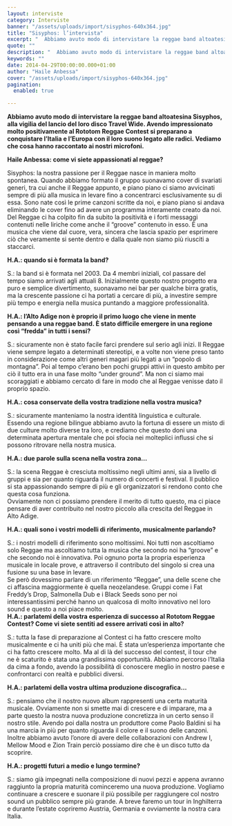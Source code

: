```yaml
---
layout: interviste
category: Interviste
banner: "/assets/uploads/import/sisyphos-640x364.jpg"
title: "Sisyphos: l’intervista"
excerpt: "  Abbiamo avuto modo di intervistare la reggae band altoatesina Sisyphos, alla vigilia del lancio del loro disco Travel Wide. Avendo impressionato molto positivamente al Rototom Reggae Contest si preparano a conquistare l’Italia e l’Europa con il loro suono legato alle radici. Vediamo che cosa hanno raccontato ai nostri microfoni. Haile Anbessa: come vi siete…"
quote: ""
description: "  Abbiamo avuto modo di intervistare la reggae band altoatesina Sisyphos, alla vigilia del lancio del loro disco Travel Wide. Avendo impressionato molto positivamente al Rototom Reggae Contest si preparano a conquistare l’Italia e l’Europa con il loro suono legato alle radici. Vediamo che cosa hanno raccontato ai nostri microfoni. Haile Anbessa: come vi siete…"
keywords: ""
date: 2014-04-29T00:00:00.000+01:00
author: "Haile Anbessa"
cover: "/assets/uploads/import/sisyphos-640x364.jpg"
pagination:
  enabled: true

---
```


[](https://hotmc.com/wp-content/uploads/2014/04/sisyphos.jpg)

**Abbiamo avuto modo di intervistare la reggae band altoatesina Sisyphos, alla vigilia del lancio del loro disco Travel Wide. Avendo impressionato molto positivamente al Rototom Reggae Contest si preparano a conquistare l’Italia e l’Europa con il loro suono legato alle radici. Vediamo che cosa hanno raccontato ai nostri microfoni.**

**Haile Anbessa: come vi siete appassionati al reggae?**

Sisyphos: la nostra passione per il Reggae nasce in maniera molto spontanea. Quando abbiamo formato il gruppo suonavamo cover di svariati generi, tra cui anche il Reggae appunto, e piano piano ci siamo avvicinati sempre di più alla musica in levare fino a concentrarci esclusivamente su di essa. Sono nate così le prime canzoni scritte da noi, e piano piano si andava eliminando le cover fino ad avere un programma interamente creato da noi. Del Reggae ci ha colpito fin da subito la positività e i forti messaggi contenuti nelle liriche come anche il “groove” contenuto in esso. È una musica che viene dal cuore, vera, sincera che lascia spazio per esprimere ciò che veramente si sente dentro e dalla quale non siamo più riusciti a staccarci.

**H.A.: quando si è formata la band?**

S.: la band si è formata nel 2003\. Da 4 membri iniziali, col passare del tempo siamo arrivati agli attuali 8\. Inizialmente questo nostro progetto era puro e semplice divertimento, suonavamo nei bar per qualche birra gratis, ma la crescente passione ci ha portati a cercare di più, a investire sempre più tempo e energia nella musica puntando a maggiore professionalità.

**H.A.: l’Alto Adige non è proprio il primo luogo che viene in mente pensando a una reggae band. È stato difficile emergere in una regione così “fredda” in tutti i sensi?**

S.: sicuramente non è stato facile farci prendere sul serio agli inizi. Il Reggae viene sempre legato a determinati stereotipi, e a volte non viene preso tanto in considerazione come altri generi magari più legati a un “popolo di montagna”. Poi al tempo c’erano ben pochi gruppi attivi in questo ambito per ciò il tutto era in una fase molto “under ground”. Ma non ci siamo mai scoraggiati e abbiamo cercato di fare in modo che al Reggae venisse dato il proprio spazio.

**H.A.: cosa conservate della vostra tradizione nella vostra musica?**

S.: sicuramente manteniamo la nostra identità linguistica e culturale. Essendo una regione bilingue abbiamo avuto la fortuna di essere un misto di due culture molto diverse tra loro, e crediamo che questo doni una determinata apertura mentale che poi sfocia nei molteplici influssi che si possono ritrovare nella nostra musica.

**H.A.: due parole sulla scena nella vostra zona…**

S.: la scena Reggae è cresciuta moltissimo negli ultimi anni, sia a livello di gruppi e sia per quanto riguarda il numero di concerti e festival. Il pubblico si sta appassionando sempre di più e gli organizzatori si rendono conto che questa cosa funziona.  
Ovviamente non ci possiamo prendere il merito di tutto questo, ma ci piace pensare di aver contribuito nel nostro piccolo alla crescita del Reggae in Alto Adige.

**H.A.: quali sono i vostri modelli di riferimento, musicalmente parlando?**

S.: i nostri modelli di riferimento sono moltissimi. Noi tutti non ascoltiamo solo Reggae ma ascoltiamo tutta la musica che secondo noi ha “groove” e che secondo noi è innovativa. Poi ognuno porta la propria esperienza musicale in locale prove, e attraverso il contributo del singolo si crea una fusione su una base in levare.  
Se però dovessimo parlare di un riferimento “Reggae”, una delle scene che ci affascina maggiormente è quella neozelandese. Gruppi come i Fat Freddy’s Drop, Salmonella Dub e i Black Seeds sono per noi interessantissimi perché hanno un qualcosa di molto innovativo nel loro sound e questo a noi piace molto.  
**H.A.: parlatemi della vostra esperienza di successo al Rototom Reggae Contest? Come vi siete sentiti ad essere arrivati così in alto?**

S.: tutta la fase di preparazione al Contest ci ha fatto crescere molto musicalmente e ci ha uniti più che mai. È stata un’esperienza importante che ci ha fatto crescere molto. Ma al di là del successo del contest, il tour che ne è scaturito è stata una grandissima opportunità. Abbiamo percorso l’Italia da cima a fondo, avendo la possibilità di conoscere meglio in nostro paese e confrontarci con realtà e pubblici diversi.

**H.A.: parlatemi della vostra ultima produzione discografica…**

S.: pensiamo che il nostro nuovo album rappresenti una certa maturità musicale. Ovviamente non si smette mai di crescere e di imparare, ma a parte questo la nostra nuova produzione concretizza in un certo senso il nostro stile. Avendo poi dalla nostra un produttore come Paolo Baldini si ha una marcia in più per quanto riguarda il colore e il suono delle canzoni. Inoltre abbiamo avuto l’onore di avere delle collaborazioni con Andrew I, Mellow Mood e Zion Train perciò possiamo dire che è un disco tutto da scoprire.

**H.A.: progetti futuri a medio e lungo termine?**

S.: siamo già impegnati nella composizione di nuovi pezzi e appena avranno raggiunto la propria maturità cominceremo una nuova produzione. Vogliamo continuare a crescere e suonare il più possibile per raggiungere col nostro sound un pubblico sempre più grande. A breve faremo un tour in Inghilterra e durante l’estate copriremo Austria, Germania e ovviamente la nostra cara Italia.